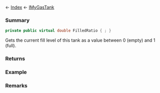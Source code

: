← [Index](Api-Index) ← [IMyGasTank](Sandbox.ModAPI.Ingame.IMyGasTank)

### Summary

```csharp
private public virtual double FilledRatio { ; }
```

Gets the current fill level of this tank as a value between 0 (empty) and 1 (full).

### Returns

### Example

### Remarks

